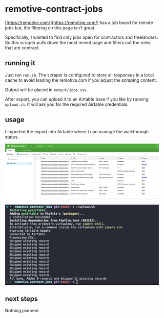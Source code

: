 # remotive-contract-jobs

[https://remotive.com/](https://remotive.com/) has a job board for remote jobs but, the filtering on this page isn't great.

Specifically, I wanted to find only jobs open for contractors and freelancers. So this scraper pulls down the most recent page and filters out the roles that are contract.

## running it

Just run `run.sh`. The scraper is configured to store all responses in a local cache to avoid loading the remotive.com if you adjust the scraping content.

Output will be placed in `output/jobs.csv`.

After export, you can upload it to an Airtable base if you like by running `upload.sh`. It will ask you for the required Airtable credentials.

## usage

I imported the export into Airtable where I can manage the walkthrough status.

![Example of putting the data in Airtable](./example.png)

![Example of upload processing](./airtable_upload_example.png)

## next steps

Nothing planned.